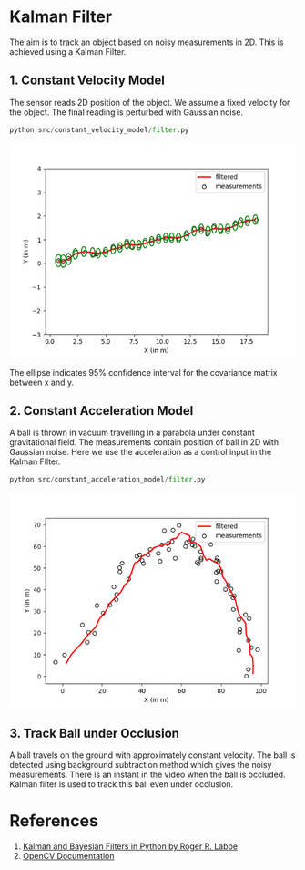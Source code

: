 # Kalman Filter

The aim is to track an object based on noisy measurements in 2D. This is achieved using a Kalman Filter.

## 1. Constant Velocity Model
The sensor reads 2D position of the object. We assume a fixed velocity for the object. The final reading is perturbed with Gaussian noise.
```python
python src/constant_velocity_model/filter.py
```
![Constant Velocity Model](media_readme/constant_velocity_model.png)

The ellipse indicates 95% confidence interval for the covariance matrix between x and y.


## 2. Constant Acceleration Model
A ball is thrown in vacuum travelling in a parabola under constant gravitational field. The measurements contain position of ball in 2D with Gaussian noise. Here we use the acceleration as a control input in the Kalman Filter.
```python
python src/constant_acceleration_model/filter.py
```
![Constant Acceleration Model](media_readme/constant_acceleration_model.png)


## 3. Track Ball under Occlusion
A ball travels on the ground with approximately constant velocity. The ball is detected using background subtraction method which gives the noisy measurements. There is an instant in the video when the ball is occluded. Kalman filter is used to track this ball even under occlusion.


# References
1. [Kalman and Bayesian Filters in Python by Roger R. Labbe](https://github.com/rlabbe/Kalman-and-Bayesian-Filters-in-Python)
2. [OpenCV Documentation](https://docs.opencv.org/trunk/dd/d6a/classcv_1_1KalmanFilter.html)

